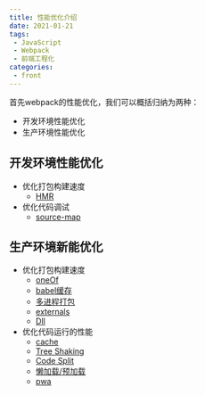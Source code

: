 ```yaml
---
title: 性能优化介绍
date: 2021-01-21
tags:
 - JavaScript
 - Webpack
 - 前端工程化
categories:
 - front
---
```


首先webpack的性能优化，我们可以概括归纳为两种：

- 开发环境性能优化
- 生产环境性能优化

## 开发环境性能优化

- 优化打包构建速度
  - [HMR](../../webpack/notes/hot_update.html)
- 优化代码调试
  - [source-map](../../webpack/notes/webpack_sourceMap.html)

## 生产环境新能优化

- 优化打包构建速度
  - [oneOf](../../webpack/notes/webpack_loader.html#oneof.html)
  - [babel缓存](./Cache.html#babel-loader)
  - [多进程打包](../../webpack/notes/webpack_thread.html)
  - [externals](../../webpack/notes/webpack_externals.html)
  - [Dll](../../webpack/notes/webpack_dll.html)
- 优化代码运行的性能
  - [cache](./Cache.html#cache-loader)
  - [Tree Shaking](../../webpack/notes/treeShakingAndSideEffects.html)
  - [Code Split](../../webpack/notes/webpack_CodeSplitting)
  - [懒加载/预加载](./lazyLoading.html)
  - [pwa](./PWA.html)

